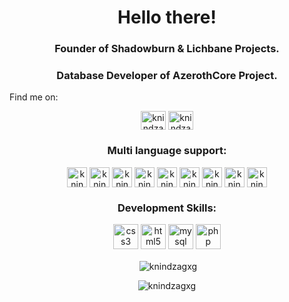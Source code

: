<h1 align="center">Hello there!</h1>
<h3 align="center">Founder of Shadowburn & Lichbane Projects.</h3>
<h3 align="center">Database Developer of AzerothCore Project.</h3

<h2 align="center">Find me on:</h2>

<p align="center"><a href="https://twitter.com/knindzagxg" target="blank"><img align="center" src="https://cdn.jsdelivr.net/npm/simple-icons@3.0.1/icons/twitter.svg" alt="knindzagxg" height="30" width="40" /></a>
<a href="https://www.youtube.com/c/knindzagxg" target="blank"><img align="center" src="https://cdn.jsdelivr.net/npm/simple-icons@3.0.1/icons/youtube.svg" alt="knindzagxg" height="30" width="40" /></a></p>

<h3 align="center">Multi language support:</h3>
<p align="center">
<a href="#" target="blank"><img align="center" src="http://shadowburn.net/external/countries/usa.png" alt="knindzagxg" height="32" width="32" /></a>
<a href="#" target="blank"><img align="center" src="http://shadowburn.net/external/countries/england.png" alt="knindzagxg" height="32" width="32" /></a>
<a href="#" target="blank"><img align="center" src="http://shadowburn.net/external/countries/serbia.png" alt="knindzagxg" height="32" width="32" /></a>
<a href="#" target="blank"><img align="center" src="http://shadowburn.net/external/countries/montenegro.png" alt="knindzagxg" height="32" width="32" /></a>
<a href="#" target="blank"><img align="center" src="http://shadowburn.net/external/countries/kosovo.png" alt="knindzagxg" height="32" width="32" /></a>
<a href="#" target="blank"><img align="center" src="http://shadowburn.net/external/countries/croatia.png" alt="knindzagxg" height="32" width="32" /></a>
<a href="#" target="blank"><img align="center" src="http://shadowburn.net/external/countries/bosnia.png" alt="knindzagxg" height="32" width="32" /></a>
<a href="#" target="blank"><img align="center" src="http://shadowburn.net/external/countries/macedonia.png" alt="knindzagxg" height="32" width="32" /></a>
<a href="#" target="blank"><img align="center" src="http://shadowburn.net/external/countries/slovenia.png" alt="knindzagxg" height="32" width="32" /></a>
</p>

<h3 align="center">Development Skills:</h3>
<p align="center"> 
<a href="https://www.w3schools.com/css/" target="_blank"> <img src="http://shadowburn.net/external/development/css.png" alt="css3" width="40" height="40"/></a> 
<a href="https://www.w3.org/html/" target="_blank"> <img src="http://shadowburn.net/external/development/html.png" alt="html5" width="40" height="40"/></a> 
<a href="https://www.mysql.com/" target="_blank"> <img src="http://shadowburn.net/external/development/mysql.png" alt="mysql" width="40" height="40"/></a> 
<a href="https://www.php.net" target="_blank"> <img src="http://shadowburn.net/external/development/php.png" alt="php" width="40" height="40"/></a></p>

<p align="center">&nbsp;<img align="center" src="https://github-readme-stats.vercel.app/api?username=knindzagxg&show_icons=true" alt="knindzagxg" /></p>
<p align="center"> <img src="https://komarev.com/ghpvc/?username=knindzagxg" alt="knindzagxg" /> </p>
